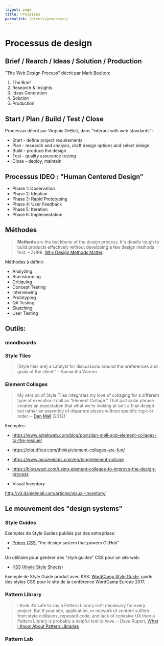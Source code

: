 ```yaml
---
layout: page
title: Processus
permalink: /divers/processus/
---
```


# Processus de design

## Brief / Rearch / Ideas / Solution / Production 

"The Web Design Process" décrit par [Mark Boulton](http://www.designingfortheweb.co.uk/part2/part2_chapter6.php):

1. The Brief
2. Research & Insights
3. Ideas Generation
4. Solution
5. Production


## Start / Plan / Build / Test / Close

Processus décrit par Virginia DeBolt, dans "Interact with web standards":

* Start - define project requirements
* Plan - research and analysis, draft design options and select design
* Build - produce the design
* Test - quality assurance testing
* Close - deploy, maintain

## Processus IDEO : "Human Centered Design"

* Phase 1: Observation
* Phase 2: Ideation
* Phase 3: Rapid Prototyping
* Phase 4: User Feedback
* Phase 5: Iteration
* Phase 6: Implementation

## Méthodes

> **Methods** are the backbone of the design process. It's deadly tough to build products effectively without developing a few design methods first. – ZURB, [Why Design Methods Matter](https://zurb.com/blog/why-design-methods-matter)

Méthodes à définir:

- Analyzing
- Brainstorming
- Critiquing
- Concept Testing
- Interviewing
- Prototyping
- QA Testing
- Sketching
- User Testing

## Outils:

### moodboards

### Style Tiles 

> [Style tiles are] a catalyst for discussions around the preferences and goals of the client." – Samantha Warren

### Element Collages

> My version of Style Tiles integrates my love of collaging for a different type of execution I call an “Element Collage.” That particular phrase creates an expectation that what we’re looking at isn’t a final design but rather an assembly of disparate pieces without specific logic or order. – [Dan Mall](http://v3.danielmall.com/articles/rif-element-collages/) (2012)

Exemples:

- https://www.aztekweb.com/blog/post/dan-mall-and-element-collages-to-the-rescue/
- https://cloudfour.com/thinks/element-collages-are-fun/
- https://www.amazeelabs.com/en/blog/element-collage
- https://blog.wsol.com/using-element-collages-to-improve-the-design-process

- Visual Inventory

http://v3.danielmall.com/articles/visual-inventory/

## Le mouvement des "design systems"

### Style Guides

Exemples de Style Guides publiés par des entreprises:

- [Primer CSS](http://primercss.io/), "the design system that powers GitHub"
- 

Un utilitaire pour générer des "style guides" CSS pour un site web:

- [KSS (Knyle Style Sheets)](http://warpspire.com/kss/)

Exemple de Style Guide produit avec KSS: [WordCamp Style Guide](https://lucijanblagonic.github.io/wceu-2017/styleguide/), guide des styles CSS pour le site de la conférence WordCamp Europe 2017.


### Pattern Library

> I think it’s safe to say a Pattern Library isn’t necessary for every project. But if your site, application, or network of content suffers from style collisions, repeated code, and lack of cohesive UX then a Pattern Library is probably a helpful tool to have. – Dave Rupert, [What I Know About Pattern Libraries](https://daverupert.com/2017/06/what-i-know-about-pattern-libraries/)

### Pattern Lab